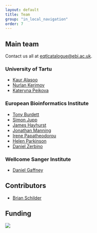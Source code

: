 ```yaml
---
layout: default
title: Team
group: "in_local_navigation"
order: 7
---
```


Main team
---------

Contact us all at [eqtlcatalogue@ebi.ac.uk](mailto:eqtlcatalogue@ebi.ac.uk).

### University of Tartu
- [Kaur Alasoo](https://kauralasoo.github.io/)
- [Nurlan Kerimov](https://github.com/kerimoff)
- [Kateryna Peikova](https://www.linkedin.com/in/peikovakateryna)

### European Bioinformatics Institute
- [Tony Burdett](https://www.ebi.ac.uk/about/people/tony-burdett)
- [Simon Jupp](https://www.ebi.ac.uk/about/people/simon-jupp)
- [James Hayhurst](https://www.ebi.ac.uk/about/people/james-hayhurst)
- [Jonathan Manning](https://www.ebi.ac.uk/about/people/jonathan-manning)
- [Irene Papatheodorou](https://www.ebi.ac.uk/about/people/irene-papatheodorou)
- [Helen Parkinson](https://www.ebi.ac.uk/about/people/helen-parkinson)
- [Daniel Zerbino](https://www.ebi.ac.uk/about/people/daniel-zerbino)

### Wellcome Sanger Institute
- [Daniel Gaffney](https://www.sanger.ac.uk/science/groups/gaffney-group)

Contributors
------------

- [Brian Schilder](https://github.com/bschilder)

Funding 
-------

<a href="https://www.opentargets.org/" style="border-bottom-style:none !important">
<img src="{{ site.baseurl }}/static/OT_logo.png">
</a>
